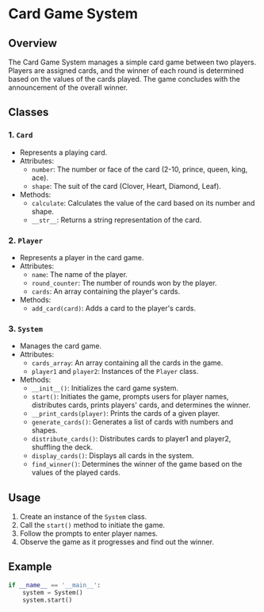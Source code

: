 # Card Game System

## Overview

The Card Game System manages a simple card game between two players. Players are assigned cards, and the winner of each round is determined based on the values of the cards played.
The game concludes with the announcement of the overall winner.

## Classes

### 1. `Card`

- Represents a playing card.
- Attributes:
  - `number`: The number or face of the card (2-10, prince, queen, king, ace).
  - `shape`: The suit of the card (Clover, Heart, Diamond, Leaf).
- Methods:
  - `calculate`: Calculates the value of the card based on its number and shape.
  - `__str__`: Returns a string representation of the card.

### 2. `Player`

- Represents a player in the card game.
- Attributes:
  - `name`: The name of the player.
  - `round_counter`: The number of rounds won by the player.
  - `cards`: An array containing the player's cards.
- Methods:
  - `add_card(card)`: Adds a card to the player's cards.

### 3. `System`

- Manages the card game.
- Attributes:
  - `cards_array`: An array containing all the cards in the game.
  - `player1` and `player2`: Instances of the `Player` class.
- Methods:
  - `__init__()`: Initializes the card game system.
  - `start()`: Initiates the game, prompts users for player names, distributes cards, prints players' cards, and determines the winner.
  - `__print_cards(player)`: Prints the cards of a given player.
  - `generate_cards()`: Generates a list of cards with numbers and shapes.
  - `distribute_cards()`: Distributes cards to player1 and player2, shuffling the deck.
  - `display_cards()`: Displays all cards in the system.
  - `find_winner()`: Determines the winner of the game based on the values of the played cards.

## Usage

1. Create an instance of the `System` class.
2. Call the `start()` method to initiate the game.
3. Follow the prompts to enter player names.
4. Observe the game as it progresses and find out the winner.

## Example

```python
if __name__ == '__main__':
    system = System()
    system.start()

